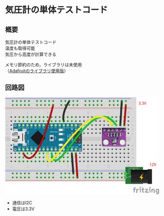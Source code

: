 # 気圧計の単体テストコード
## 概要
気圧計の単体テストコード  
温度も取得可能  
気圧から高度が計算できる

メモリ節約のため，ライブラリは未使用  
（[Adafruitのライブラリ使用版](../Test_Barometer_with_lib/README.md)）

## 回路図
![](../../Schematic/PNG/Barometer.png)

+ 通信はI2C
+ 電圧は3.3V
